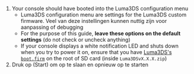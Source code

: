 1. Your console should have booted into the Luma3DS configuration menu
   - Luma3DS configuration menu are settings for the Luma3DS custom firmware. Veel van deze instellingen kunnen nuttig zijn voor aanpassing of debugging
   - For the purpose of this guide, **leave these options on the default settings** (do not check or uncheck anything)
   - If your console displays a white notification LED and shuts down when you try to power it on, ensure that you have [Luma3DS's `boot.firm`](https://github.com/LumaTeam/Luma3DS/releases/latest) on the root of SD card (inside `Luma3DSvX.X.X.zip`)
2. Druk op (Start) om op te slaan en opnieuw op te starten

